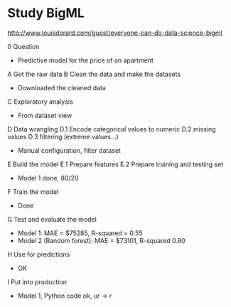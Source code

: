# Study BigML

http://www.louisdorard.com/guest/everyone-can-do-data-science-bigml

0 Question
- Predictive model for the price of an apartment

A Get the raw data
B Clean the data and make the datasets 
- Downloaded the cleaned data

C Exploratory analysis
- From dataset view

D Data wrangling
  D.1 Encode categorical values to numeric
  D.2 missing values
  D.3 filtering (extreme values...)
- Manual configuration, filter dataset

E Build the model 
  E.1 Prepare features
  E.2 Prepare training and testing set
- Model 1 done, 80/20 

F Train the model
- Done 

G Test and evaluate the model 
- Model 1: MAE = $75285, R-squared = 0.55
- Model 2 (Random forest): MAE = $73101, R-squared 0.60 

H Use for predictions
- OK

I Put into production
- Model 1, Python code ok, ur -> r


